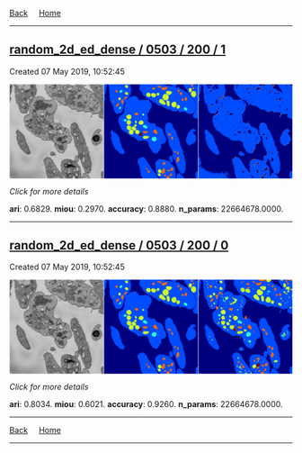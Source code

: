
[Back](..)&nbsp;&nbsp;&nbsp;&nbsp;&nbsp;[Home](https://leapmanlab.github.io/snapshots)

---

<div class="summary"><a href="1"><h2>random_2d_ed_dense / 0503 / 200 / 1</h2></a><p>Created 07 May 2019, 10:52:45
</p><a href="1"><img src="1/media/summary.png" align="center"></a><p>
<i>Click for more details</i>
</p></div>

**ari**: 0.6829. **miou**: 0.2970. **accuracy**: 0.8880. **n_params**: 22664678.0000. 

---

<div class="summary"><a href="0"><h2>random_2d_ed_dense / 0503 / 200 / 0</h2></a><p>Created 07 May 2019, 10:52:45
</p><a href="0"><img src="0/media/summary.png" align="center"></a><p>
<i>Click for more details</i>
</p></div>

**ari**: 0.8034. **miou**: 0.6021. **accuracy**: 0.9260. **n_params**: 22664678.0000. 

---

[Back](..)&nbsp;&nbsp;&nbsp;&nbsp;&nbsp;[Home](https://leapmanlab.github.io/snapshots)

---
